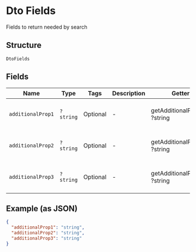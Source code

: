 
# Dto Fields

Fields to return needed by search

## Structure

`DtoFields`

## Fields

| Name | Type | Tags | Description | Getter | Setter |
|  --- | --- | --- | --- | --- | --- |
| `additionalProp1` | `?string` | Optional | - | getAdditionalProp1(): ?string | setAdditionalProp1(?string additionalProp1): void |
| `additionalProp2` | `?string` | Optional | - | getAdditionalProp2(): ?string | setAdditionalProp2(?string additionalProp2): void |
| `additionalProp3` | `?string` | Optional | - | getAdditionalProp3(): ?string | setAdditionalProp3(?string additionalProp3): void |

## Example (as JSON)

```json
{
  "additionalProp1": "string",
  "additionalProp2": "string",
  "additionalProp3": "string"
}
```

